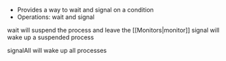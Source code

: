 - Provides a way to wait and signal on a condition
- Operations: wait and signal

wait will suspend the process and leave the [[Monitors|monitor]]
signal will wake up a suspended process

signalAll will wake up all processes